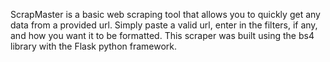 ScrapMaster is a basic web scraping tool that allows you to quickly get any data from a provided url. Simply paste a valid url, enter in the filters, if any, and how you want it to be formatted. This scraper was built using the bs4 library with the Flask python framework.
